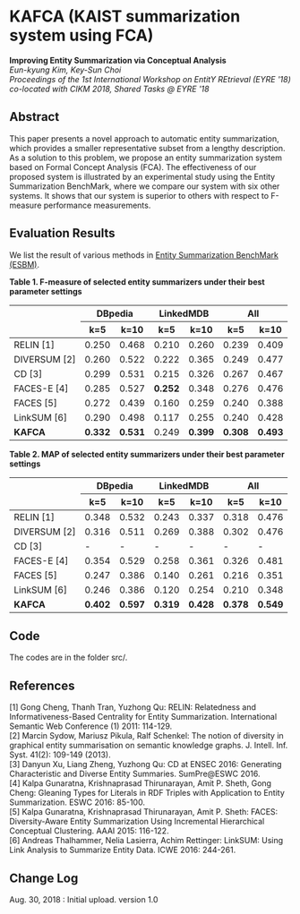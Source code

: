 # KAFCA (KAIST summarization system using FCA)


**Improving Entity Summarization via Conceptual Analysis**<br/>
*Eun-kyung Kim, Key-Sun Choi*<br/>
*Proceedings of the 1st International Workshop on EntitY REtrieval (EYRE '18) co-located with CIKM 2018, Shared Tasks @ EYRE '18*<br/>

## Abstract
This paper presents a novel approach to automatic entity summarization, which provides a smaller representative subset from a lengthy description. As a solution to this problem, we propose an entity summarization system based on Formal Concept Analysis (FCA). The effectiveness of our proposed system is illustrated by an experimental study using the Entity Summarization BenchMark, where we compare our system with six other systems. It shows that our system is superior to others with respect to F-measure performance measurements.

## Evaluation Results
We list the result of various methods in <a href='http://ws.nju.edu.cn/summarization/esbm/'>Entity Summarization BenchMark (ESBM)</a>.

**Table 1. F-measure of selected entity summarizers under their best parameter settings**<br/>
<table>
	<thead>
		<tr>
			<th rowspan="2"></th>
			<th colspan="2">DBpedia</th>
			<th colspan="2">LinkedMDB</th>
			<th colspan="2">All</th>
		</tr>
		<tr>
			<th id="dbp1">k=5</th>
			<th id="dbp2">k=10</th>
			<th id="lmdb1">k=5</th>
			<th id="lmdb1">k=10</th>
			<th id="all1">k=5</th>
			<th id="all1">k=10</th>
		</tr>
	</thead>
	<tr>
		<td>RELIN [1]</td>
		<td name="td1">0.250</td>
		<td name="td2">0.468</td>
		<td name="td3">0.210</td>
		<td name="td4">0.260</td>
		<td name="td5">0.239</td>
		<td name="td6">0.409</td>
	</tr>
	<tr>
		<td>DIVERSUM [2]</td>
		<td name="td1">0.260</td>
		<td name="td2">0.522</td>
		<td name="td3">0.222</td>
		<td name="td4">0.365</td>
		<td name="td5">0.249</td>
		<td name="td6">0.477</td>
	</tr>
	<tr>
		<td>CD [3]<br></td>
		<td name="td1">0.299</td>
		<td name="td2">0.531</td>
		<td name="td3">0.215</td>
		<td name="td4">0.326</td>
		<td name="td5">0.267</td>
		<td name="td6">0.467</td>
	</tr>
	<tr>
		<td>FACES-E [4]</td>
		<td name="td1">0.285</td>
		<td name="td2">0.527</td>
		<td name="td3"><b>0.252</b></td>
		<td name="td4">0.348</td>
		<td name="td5">0.276</td>
		<td name="td6">0.476</td>
	</tr>
	<tr>
		<td>FACES [5]</td>
		<td name="td1">0.272</td>
		<td name="td2">0.439</td>
		<td name="td3">0.160</td>
		<td name="td4">0.259</td>
		<td name="td5">0.240</td>
		<td name="td6">0.388</td>
	</tr>
	<tr>
		<td>LinkSUM [6]</td>
		<td name="td1">0.290</td>
		<td name="td2">0.498</td>
		<td name="td3">0.117</td>
		<td name="td4">0.255</td>
		<td name="td5">0.240</td>
		<td name="td6">0.428</td>
	</tr>
	<tr>
		<td><strong>KAFCA</strong></td>
		<td name="td1"><b>0.332</td>
		<td name="td2"><b>0.531</td>
		<td name="td3">0.249</td>
		<td name="td4"><b>0.399</td>
		<td name="td5"><b>0.308</td>
		<td name="td6"><b>0.493</td>
	</tr>
</table>

**Table 2. MAP of selected entity summarizers under their best parameter settings**<br/>
<table class="tablesorter" id="tb_map">
	<thead>
		<tr>
		<th rowspan="2"></th>
		<th colspan="2">DBpedia</th>
		<th colspan="2">LinkedMDB</th>
		<th colspan="2">All</th>
		</tr>
		<tr>
		<th id="dbp1">k=5</th>
		<th id="dbp2">k=10</th>
		<th id="lmdb1">k=5</th>
		<th id="lmdb1">k=10</th>
		<th id="all1">k=5</th>
		<th id="all1">k=10</th>
		</tr>
	</thead>
	<tr>
		<td>RELIN [1]</td>
		<td name="td1">0.348</td>
		<td name="td2">0.532</td>
		<td name="td3">0.243</td>
		<td name="td4">0.337</td>
		<td name="td5">0.318</td>
		<td name="td6">0.476</td>
	</tr>
	<tr>
		<td>DIVERSUM [2]</td>
		<td name="td1">0.316</td>
		<td name="td2">0.511</td>
		<td name="td3">0.269</td>
		<td name="td4">0.388</td>
		<td name="td5">0.302</td>
		<td name="td6">0.476</td>
	</tr>
	<tr>
		<td>CD [3]<br></td>
		<td name="td1">-</td>
		<td name="td2">-</td>
		<td name="td3">-</td>
		<td name="td4">-</td>
		<td name="td5">-</td>
		<td name="td6">-</td>
	</tr>
	<tr>
	<td>FACES-E [4]</td>
		<td name="td1">0.354</td>
		<td name="td2">0.529</td>
		<td name="td3">0.258</td>
		<td name="td4">0.361</td>
		<td name="td5">0.326</td>
		<td name="td6">0.481</td>
	</tr>
	<tr>
		<td>FACES [5]</td>
		<td name="td1">0.247</td>
		<td name="td2">0.386</td>
		<td name="td3">0.140</td>
		<td name="td4">0.261</td>
		<td name="td5">0.216</td>
		<td name="td6">0.351</td>
	</tr>
	<tr>
		<td>LinkSUM [6]</td>
		<td name="td1">0.246</td>
		<td name="td2">0.386</td>
		<td name="td3">0.120</td>
		<td name="td4">0.254</td>
		<td name="td5">0.210</td>
		<td name="td6">0.348</td>
	</tr>
	<tr>
		<td><strong>KAFCA</strong></td>
		<td name="td1"><b>0.402</td>
		<td name="td2"><b>0.597</td>
		<td name="td3"><b>0.319</td>
		<td name="td4"><b>0.428</td>
		<td name="td5"><b>0.378</td>
		<td name="td6"><b>0.549</td>
	</tr>
</table>

## Code
The codes are in the folder src/.

## References
[1] Gong Cheng, Thanh Tran, Yuzhong Qu: RELIN: Relatedness and Informativeness-Based Centrality for Entity Summarization. International Semantic Web Conference (1) 2011: 114-129. <br/>
[2] Marcin Sydow, Mariusz Pikula, Ralf Schenkel: The notion of diversity in graphical entity summarisation on semantic knowledge graphs. J. Intell. Inf. Syst. 41(2): 109-149 (2013).<br/>
[3] Danyun Xu, Liang Zheng, Yuzhong Qu: CD at ENSEC 2016: Generating Characteristic and Diverse Entity Summaries. SumPre@ESWC 2016.<br/>
[4] Kalpa Gunaratna, Krishnaprasad Thirunarayan, Amit P. Sheth, Gong Cheng: Gleaning Types for Literals in RDF Triples with Application to Entity Summarization. ESWC 2016: 85-100.<br/>
[5] Kalpa Gunaratna, Krishnaprasad Thirunarayan, Amit P. Sheth: FACES: Diversity-Aware Entity Summarization Using Incremental Hierarchical Conceptual Clustering. AAAI 2015: 116-122.<br/>
[6] Andreas Thalhammer, Nelia Lasierra, Achim Rettinger: LinkSUM: Using Link Analysis to Summarize Entity Data. ICWE 2016: 244-261.<br/>

## Change Log
Aug. 30, 2018 : Initial upload. version 1.0

